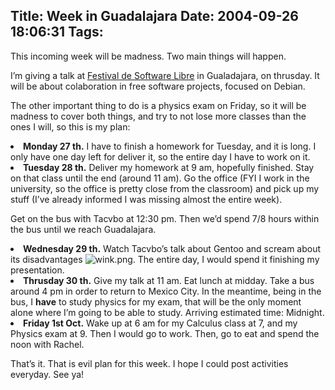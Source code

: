Title: Week in Guadalajara
Date: 2004-09-26 18:06:31
Tags: 
---
<p>This incoming week will be madness. Two main things will happen.

I’m giving a talk at <a href="http://web.archive.org/web/20041018111240/http://fsl.glo.org.mx/">Festival de Software Libre</a> in Gualadajara, on thrusday. It will be about colaboration in free software projects, focused on Debian.

The other important thing to do is a physics exam on Friday, so it will be madness to cover both things, and try to not lose more classes than the ones I will, so this is my plan:
</p>
<li>
<strong>Monday 27 th.</strong>
I have to finish a homework for Tuesday, and it is long. I only have one day left for deliver it, so the entire day I have to work on it.</li>
<li>
<strong>Tuesday 28 th.</strong>
Deliver my homework at 9 am, hopefully finished. Stay on that class until the end (around 11 am). Go the office (FYI I work in the university, so the office is pretty close from the classroom) and pick up my stuff (I’ve already informed I was missing almost the entire week).

Get on the bus with Tacvbo at 12:30&#160;pm. Then we’d spend 7/8 hours within the bus until we reach Guadalajara.</li>
<li>
<strong>Wednesday 29 th.</strong>
Watch Tacvbo’s talk about Gentoo and scream about its disadvantages <img alt="wink.png" src="http://web.archive.org/web/20041018111240/http://www.damog.net/images/emoticons/wink.png"/>. The entire day, I would spend it finishing my presentation.</li>
<li>
<strong>Thrusday 30 th.</strong>
Give my talk at 11 am. Eat lunch at midday. Take a bus around 4&#160;pm in order to return to Mexico City. In the meantime, being in the bus, I <strong>have</strong> to study physics for my exam, that will be the only moment alone where I’m going to be able to study. Arriving estimated time: Midnight.</li>
<li>
<strong>Friday 1st Oct.</strong>
Wake up at 6 am for my Calculus class at 7, and my Physics exam at 9. Then I would go to work. Then, go to eat and spend the noon with Rachel.

That’s it. That is evil plan for this week. I hope I could post activities everyday. See ya!</li>
